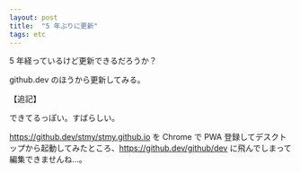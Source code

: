 ```yaml
---
layout: post
title:  "5 年ぶりに更新"
tags: etc
---
```


5 年経っているけど更新できるだろうか？

github.dev のほうから更新してみる。

<!-- more -->

【追記】

できてるっぽい。すばらしい。

https://github.dev/stmy/stmy.github.io を Chrome で PWA 登録してデスクトップから起動してみたところ、https://github.dev/github/dev に飛んでしまって編集できませんね...。
